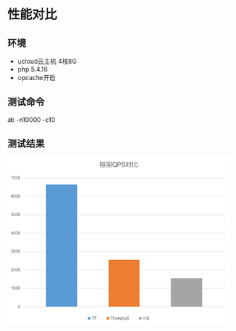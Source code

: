 # 性能对比
## 环境
* ucloud云主机 4核8G
* php 5.4.16
* opcache开启

## 测试命令
ab -n10000 -c10
## 测试结果
![avatar](qps.png)
